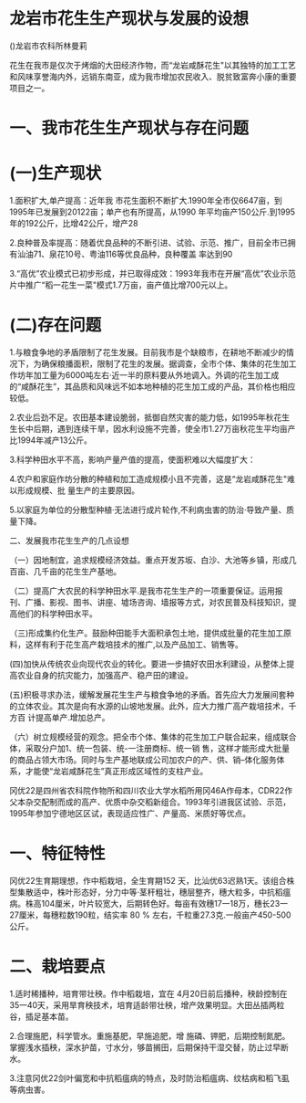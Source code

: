 # 龙岩市花生生产现状与发展的设想

()龙岩市农科所林曼莉

花生在我市是仅次于烤烟的大田经济作物，而“龙岩咸酥花生"以其独特的加工工艺和风味享誉海内外，远销东南亚，成为我市增加农民收入、脱贫致富奔小康的重要项目之一。

# 一、我市花生生产现状与存在问题

# (一)生产现状

1.面积扩大,单产提高：近年我 市花生面积不断扩大.1990年全市仅6647亩，到1995年已发展到20122亩；单产也有所提高，从1990 年平均亩产150公斤.到1995年的192公斤，比增42公斤，增产28

2.良种普及率提高：随着优良品种的不断引进、试验、示范、推广，目前全市已拥有汕油71、泉花10号、粤油116等优良品种，良种覆盖 率达到90

3.“高优”农业模式已初步形成，并已取得成效：1993年我市在开展“高优”农业示范片中推广“稻一花生一菜"模式1.7万亩，亩产值比增700元以上。

# (二)存在问题

1.与粮食争地的矛盾限制了花生发展。目前我市是个缺粮市，在耕地不断减少的情况下，为确保粮播面积，限制了花生的发展。据调查，全市个体、集体的花生加工作坊年加工量为6000吨左右·近一半的原料要从外地调入。外调的花生加工成的“咸酥花生”，其品质和风味远不如本地种植的花生加工成的产品，其价格也相应较低。

2.农业后劲不足。农田基本建设脆弱，抵御自然灾害的能力低，如1995年秋花生生长中后期，遇到连续干旱，因水利设施不完善，使全市1.27万亩秋花生平均亩产比1994年减产13公斤。

3.科学种田水平不高，影响产量产值的提高，使面积难以大幅度扩大：

4.农户和家庭作坊分散的种植和加工造成规模小且不完善，这是“龙岩咸酥花生"难以形成规模、批 量生产的主要原因。

5.以家庭为单位的分散型种植·无法进行成片轮作,不利病虫害的防治·导致产量、质量下降。

二、发展我市花生生产的几点设想

（一）因地制宜，追求规模经济效益。重点开发苏坂、白沙、大池等乡镇，形成几百亩、几千亩的花生生产基地。

（二）提高广大农民的科学种田水平.是我市花生生产的一项重要保证。运用报刊、广播、影视、图书、讲座、墟场咨询、墙报等方式，对农民普及科技知识，提高他们的科学种田水平。

（三)形成集约化生产。鼓励种田能手大面积承包土地，提供成批量的花生加工原料，这样有利于花生高产栽培技术的推广,以及产品加工、销售等。

(四)加快从传统农业向现代农业的转化。要进一步搞好农田水利建设，从整体上提高农业自身的抗灾能力，加强高产、稳产田的建设。

(五)积极寻求办法，缓解发展花生生产与粮食争地的矛盾。首先应大力发展间套种的立体农业。其次是向有水源的山坡地发展。此外，应大力推广高产栽培技术，千方百 计提高单产.增加总产。

（六）树立规模经营的观念。把全市个体、集体的花生加工户联合起来，组成联合体，采取分户加1、统一包装、统-一注册商标、统一销 售，这样才能形成大批量的商品占领大市场。同时与生产基地联成公司加农户的产、供、销–体化服务体系，才能使“龙岩咸酥花生”真正形成区域性的支柱产业。

冈优22是四州省农科院作物所和四川农业大学水稻所用冈46A作母本，CDR22作父本杂交配制而成的高产、优质中杂交稻新组合。1993年引进我区试验、示范，1995年参加宁德地区区试，表现适应性广、产量高、米质好等优点。

# 一、特征特性

冈优22生育期理想，作中稻栽培，全生育期152 天，比汕优63迟熟1天。该组合株型集散适中，株叶形态好，分力中等·茎秆粗壮，穗层整齐，穗大粒多，中抗稻瘟病。株高104厘米，叶片较宽大，后期转色好。每亩有效穗17一18万，穗长23一27厘米，每穗粒数190粒，结实率 80 % 左右，千粒重27.3克.一般亩产450-500公斤。

# 二、栽培要点

1.适时稀播种，培育带壮秧。作中稻栽培，宜在 4月20日前后播种，秧龄控制在35一40天，采用旱育秧技术，培育适龄带壮秧，增产效果明显。大田丛插两粒谷，插足基本苗。

2.合理施肥，科学管水。重施基肥，早施追肥，增 施磷、钾肥，后期控制氮肥。掌握浅水插秧，深水护苗，寸水分，够苗搁田，后期保持干湿交替，防止过早断 水。

3.注意冈优22剑叶偏宽和中抗稻瘟病的特点，及时防治稻瘟病、纹枯病和稻飞虱等病虫害。

